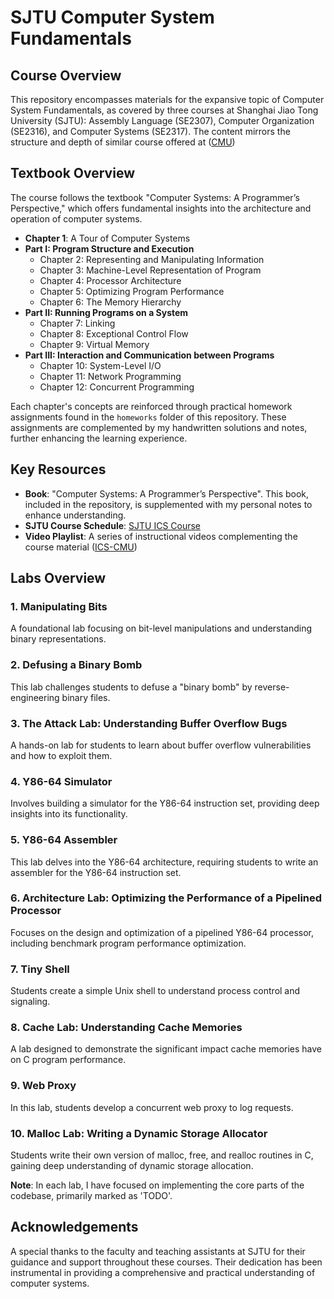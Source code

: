 # SJTU Computer System Fundamentals

## Course Overview

This repository encompasses materials for the expansive topic of Computer System Fundamentals, as covered by three courses at Shanghai Jiao Tong University (SJTU): Assembly Language (SE2307), Computer Organization (SE2316), and Computer Systems (SE2317). The content mirrors the structure and depth of similar course offered at ([CMU](http://www.cs.cmu.edu/afs/cs/academic/class/15213-f17/www/schedule.html))

## Textbook Overview

The course follows the textbook "Computer Systems: A Programmer’s Perspective," which offers fundamental insights into the architecture and operation of computer systems.

- **Chapter 1**: A Tour of Computer Systems
- **Part I: Program Structure and Execution**
  - Chapter 2: Representing and Manipulating Information
  - Chapter 3: Machine-Level Representation of Program
  - Chapter 4: Processor Architecture
  - Chapter 5: Optimizing Program Performance
  - Chapter 6: The Memory Hierarchy
- **Part II: Running Programs on a System**
  - Chapter 7: Linking
  - Chapter 8: Exceptional Control Flow
  - Chapter 9: Virtual Memory
- **Part III: Interaction and Communication between Programs**
  - Chapter 10: System-Level I/O
  - Chapter 11: Network Programming
  - Chapter 12: Concurrent Programming

Each chapter's concepts are reinforced through practical homework assignments found in the `homeworks` folder of this repository. These assignments are complemented by my handwritten solutions and notes, further enhancing the learning experience.


## Key Resources

- **Book**: "Computer Systems: A Programmer’s Perspective". This book, included in the repository, is supplemented with my personal notes to enhance understanding.
- **SJTU Course Schedule**: [SJTU ICS Course](https://ipads.se.sjtu.edu.cn/courses/ics/2021/schedule.shtml)
- **Video Playlist**: A series of instructional videos complementing the course material ([ICS-CMU](https://www.youtube.com/watch?v=4CpHpFu_KYM&list=PLbY-cFJNzq7z_tQGq-rxtq_n2QQDf5vnM&index=1&ab_channel=%E5%BE%90%E6%B1%9))

## Labs Overview

### 1. Manipulating Bits
A foundational lab focusing on bit-level manipulations and understanding binary representations.

### 2. Defusing a Binary Bomb
This lab challenges students to defuse a "binary bomb" by reverse-engineering binary files.

### 3. The Attack Lab: Understanding Buffer Overflow Bugs
A hands-on lab for students to learn about buffer overflow vulnerabilities and how to exploit them.

### 4. Y86-64 Simulator
Involves building a simulator for the Y86-64 instruction set, providing deep insights into its functionality.

### 5. Y86-64 Assembler
This lab delves into the Y86-64 architecture, requiring students to write an assembler for the Y86-64 instruction set.

### 6. Architecture Lab: Optimizing the Performance of a Pipelined Processor
Focuses on the design and optimization of a pipelined Y86-64 processor, including benchmark program performance optimization.

### 7. Tiny Shell
Students create a simple Unix shell to understand process control and signaling.

### 8. Cache Lab: Understanding Cache Memories
A lab designed to demonstrate the significant impact cache memories have on C program performance.

### 9. Web Proxy
In this lab, students develop a concurrent web proxy to log requests.

### 10. Malloc Lab: Writing a Dynamic Storage Allocator
Students write their own version of malloc, free, and realloc routines in C, gaining deep understanding of dynamic storage allocation.

**Note**: In each lab, I have focused on implementing the core parts of the codebase, primarily marked as 'TODO'.

## Acknowledgements

A special thanks to the faculty and teaching assistants at SJTU for their guidance and support throughout these courses. Their dedication has been instrumental in providing a comprehensive and practical understanding of computer systems.

